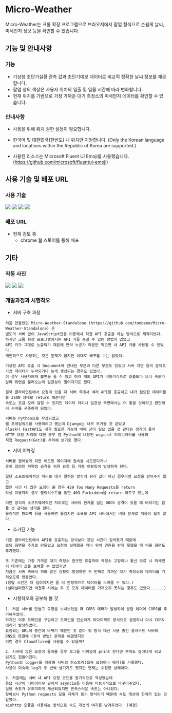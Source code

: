 # Micro-Weather

Micro-Weather는 크롬 확장 프로그램으로 브라우저에서 팝업 형식으로 손쉽게 날씨, 미세먼지 정보 등을 확인할 수 있습니다.

## 기능 및 안내사항

### 기능

- 기상청 초단기실황 관측 값과 초단기예보 데이터로 비교적 정확한 날씨 정보를 제공합니다.
- 팝업 창의 색상은 사용자 위치의 일출 및 일몰 시간에 따라 변화합니다.
- 현재 위치를 기반으로 가장 가까운 대기 측정소의 미세먼지 데이터를 확인할 수 있습니다.

### 안내사항
- 사용을 위해 위치 권한 설정이 필요합니다.

- 한국어 및 대한민국(한반도) 내 위치만 지원합니다.
(Only the Korean language and locations within the Republic of Korea are supported.)

- 사용된 리소스는 Microsoft Fluent UI Emoji를 사용했습니다. (https://github.com/microsoft/fluentui-emoji)

## 사용 기술 및 배포 URL

### 사용 기술

<div>
  <img src="https://img.shields.io/badge/python-3670A0?style=flat-square&logo=python&logoColor=ffdd54"/>
  <img src="https://img.shields.io/badge/HTML5-E34F26?style=flat-square&logo=html5&logoColor=white"/>
  <img src="https://img.shields.io/badge/Tailwind CSS-06B6D4?style=flat-square&logo=Tailwind CSS&logoColor=white"/>
  <img src="https://img.shields.io/badge/JavaScript-F7DF1E?style=flat-square&logo=javascript&logoColor=black"/>
<div>

### 배포 URL

- 현재 검토 중 
  - chrome 웹 스토어를 통해 배포

## 기타

### 작동 사진
<div>
  <img src="https://lh3.googleusercontent.com/1cRghi0kji-8IS4UatKM_56hPYdjut8UcwLDUDCurnuDpdtztj5oU_bv3HC4xL0EWAhd7vLgvtOGWd0QDjHKxXXxV7I"/>
  <img src="https://lh3.googleusercontent.com/IWepTl9O8oKw36G3gpTtrcxzrbzYnI4IHYMCeNrbiUo10BQmWzaT4DCx8FI4NrS8obETGa_Od6RiHOavH0H1KPDC"/>
  <img src="https://lh3.googleusercontent.com/GKrJOSxTnwkPjRwMk8fQ4rJn39oC8RsF4K96CRuIkVRI16Dno5RyjYa58vKZ7MAN3t2jRURJlcepOYdrbARwJ3kDhLE"/>
<div>

### 개발과정과 시행착오
- 서버 구축 과정
```
처음 만들었던 Micro-Weather-Standalone (https://github.com/tombeom/Micro-Weather-Standalone) 은
별도의 서버 없이 JavaScript만을 이용해서 직접 API 호출을 하는 방식으로 제작되었다.
하지만 크롬 확장 프로그램에서는 API 키를 숨길 수 있는 방법이 없었고
API 키가 그대로 노출되기 때문에 만약 누군가 마음만 먹으면 내 API 키를 사용할 수 있었다.
개인적으로 사용하는 것은 문제가 없지만 이대로 배포할 수는 없었다.

기상청 API 호출 시 Document에 안내된 부분과 다른 부분도 있었고 서버 지연 등의 문제로 가끔 데이터가 누락되거나 늦게 생성되는 경우도 있었다.
이 경우 사용자에게 불편을 줄 수 있고 여러 개의 API가 비동기식으로 호출되다 보니 속도가 달라 화면을 불러오는데 일관성이 떨어지기도 했다.

결국 클라이언트에서 요청이 있을 때 서버 측에서 여러 API를 호출하고 내가 필요한 데이터들을 JSON 형태로 return 해준다면
속도는 조금 오래 걸릴 수 있지만 데이터 처리나 일관성 측면에서는 더 좋을 것이라고 판단해서 서버를 구축하게 되었다.

서버는 Python으로 작성되었고
웹 프레임워크를 사용하려고 했는데 Django는 너무 무거울 것 같았고
Flask나 FastAPI도 내가 필요한 기능에 비해 굳이 필요 없을 것 같다는 생각이 들어
HTTP 요청 처리에 대한 공부 겸 Python에 내장된 wsgiref 라이브러리를 사용해
직접 Request(Get)를 처리해 보기로 했다.
```

- 서버 어뷰징
```
서버를 열어놓게 되면 어드민 페이지에 접속을 시도한다거나
흔히 알려진 취약점 공격을 위한 요청 등 각종 어뷰징이 발생하게 된다.

일단 소프트웨어적인 처리로 내가 원하는 방식의 쿼리 값이 아닌 경우라면 요청을 받아주지 않고
짧은 시간 내 많은 요청이 올 경우 429 Too Many Requests를 return
악성 이용자의 경우 블랙리스트를 통한 403 Forbidden을 return 해주고 있는데

이런 방식의 소프트웨어적인 처리로는 서버의 한계를 넘는 DDOS 공격이 있을 때 버티기는 힘들 것 같다는 생각을 한다.
물리적인 방화벽 등을 사용하면 좋겠지만 소규모 API 서버에서는 비용 문제로 적용이 쉽지 않다.
```

- 추가된 기능
```
기존 클라이언트에서 API를 호출하는 방식보다 응답 시간이 길어졌기 때문에
로딩 화면을 추가로 만들었고 요청에 실패했을 때나 위치 권한을 받지 못했을 때 띄울 화면도 추가했다.

또 기존에는 가장 가까운 대기 측정소 한곳만 호출하여 측정소 고장이나 통신 오류 시 미세먼지 데이터 값을 보여줄 수 없었지만
지금은 서버 측에서 위와 같은 상황이 발생하면 두 번째로 가까운 대기 측정소의 데이터를 가져오도록 만들었다.
(응답 시간은 더 길어지지만 좀 더 안정적으로 데이터를 보여줄 수 있다.)
(설마설마했지만 악천후 시에는 두 곳 모두 데이터를 가져오지 못하는 경우도 있었다......)
```

- 시행착오와 공부해 볼 것
```
1. 처음 서버를 만들고 요청을 보내보았을 때 CORS 에러가 발생하여 응답 헤더에 CORS를 추가해주었다.
하지만 이후 도메인을 구입하고 도메인을 단순하게 리다이렉트 방식으로 설정하니 다시 CORS 에러가 발생하였다.
요청되는 URL이 중간에 바뀌기 때문인 것 같아 위 방식 대신 사용 중인 클라우드 서버의 DNS로 연결해 (정석 방법) 문제를 해결했지만
이런 경우 Cloudflare를 사용할 수 있을까? 

2. 서버에 많은 요청이 들어올 경우 로그를 터미널에 print 한다면 부하도 늘어나게 되고 읽기도 힘들어진다.
Python의 logger를 이용해 서버의 히스토리(접속 요청이나 에러)를 기록했다.
사용이 미숙해 log가 두 번씩 생기기도 했지만 현재는 수정한 상태이다.

3. 처음에는 서버 내 API 요청 코드를 동기식으로 작성했는데
응답 시간이 너어어어무 길어져 asyncio를 이용해 비동기식으로 바꾸어주었다.
실행 속도가 유의미하게 개선되었지만 만족스러운 속도는 아니었다.
찾아보니 Python requests 모듈 자체가 동기 방식이기 때문에 속도 개선에 한계가 있는 것 같았다.
aiohttp 모듈을 사용하는 방식으로 속도 개선의 여지를 남겨두었다. (예정)
```
